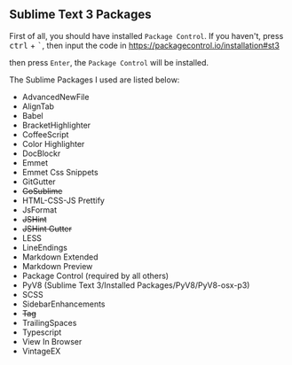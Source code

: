 ## Sublime Text 3 Packages
First of all, you should have installed `Package Control`. If you haven't, press <kbd>ctrl</kbd> + <kbd>`</kbd>, then input the code in <https://packagecontrol.io/installation#st3>

then press `Enter`, the `Package Control` will be installed.

The Sublime Packages I used are listed below:

- AdvancedNewFile
- AlignTab
- Babel
- BracketHighlighter
- CoffeeScript
- Color Highlighter
- DocBlockr
- Emmet
- Emmet Css Snippets
- GitGutter
- <del>GoSublime</del>
- HTML-CSS-JS Prettify
- JsFormat
- <del>JSHint</del>
- <del>JSHint Gutter</del>
- LESS
- LineEndings
- Markdown Extended
- Markdown Preview
- Package Control (required by all others)
- PyV8 (Sublime Text 3/Installed Packages/PyV8/PyV8-osx-p3)
- SCSS
- SidebarEnhancements
- <del>Tag</del>
- TrailingSpaces
- Typescript
- View In Browser
- VintageEX
